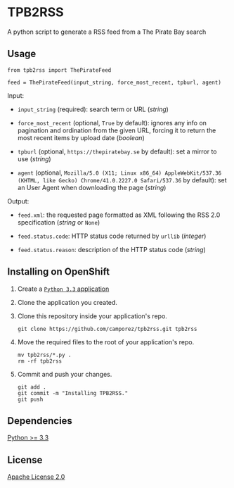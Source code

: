 TPB2RSS
=======

A python script to generate a RSS feed from a The Pirate Bay search

Usage
-----

```
from tpb2rss import ThePirateFeed

feed = ThePirateFeed(input_string, force_most_recent, tpburl, agent)
```

Input:

- `input_string` (required): search term or URL (*string*)

- `force_most_recent` (optional, `True` by default): ignores any info on pagination and ordination from the given URL, forcing it to return the most recent items by upload date (*boolean*)

- `tpburl` (optional, `https://thepiratebay.se` by default): set a mirror to use (*string*)

- `agent` (optional, `Mozilla/5.0 (X11; Linux x86_64) AppleWebKit/537.36 (KHTML, like Gecko) Chrome/41.0.2227.0 Safari/537.36` by default): set an User Agent when downloading the page (*string*)

Output:

- `feed.xml`: the requested page formatted as XML following the RSS 2.0 specification (*string* or `None`)

- `feed.status.code`: HTTP status code returned by `urllib` (*integer*)

- `feed.status.reason`: description of the HTTP status code (*string*)

Installing on OpenShift
-----------------------

1. Create a [`Python 3.3` application](https://openshift.redhat.com/app/console/application_type/cart!python-3.3)

2. Clone the application you created.

3. Clone this repository inside your application's repo.
	```
	git clone https://github.com/camporez/tpb2rss.git tpb2rss
	```

4. Move the required files to the root of your application's repo.
	```
	mv tpb2rss/*.py .
	rm -rf tpb2rss
	```

5. Commit and push your changes.
	```
	git add .
	git commit -m "Installing TPB2RSS."
	git push
	```

Dependencies
------------

[Python >= 3.3](http://docs.python.org/3/)

License
-------

[Apache License 2.0](https://github.com/camporez/tpb2rss/raw/master/LICENSE)
